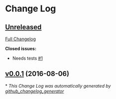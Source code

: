 # Change Log

## [Unreleased](https://github.com/miroswan/vagrant_spec/tree/HEAD)

[Full Changelog](https://github.com/miroswan/vagrant_spec/compare/v0.0.1...HEAD)

**Closed issues:**

- Needs tests [\#1](https://github.com/miroswan/vagrant_spec/issues/1)

## [v0.0.1](https://github.com/miroswan/vagrant_spec/tree/v0.0.1) (2016-08-06)


\* *This Change Log was automatically generated by [github_changelog_generator](https://github.com/skywinder/Github-Changelog-Generator)*